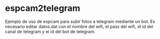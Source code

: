 # espcam2telegram
Ejemplo de uso de espcam para subir fotos a telegram mediante un bot.
Es necesario editar datos.dat con el nombre del wifi, el pass del wifi, el id del canal de telegram y el id del bot de telegram.
